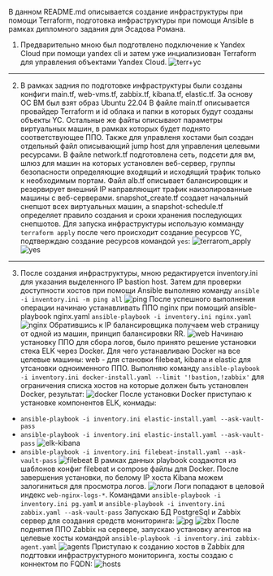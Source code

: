 В данном README.md описывается создание инфраструктуры при помощи Terraform, подготовка инфраструктуры при помощи Ansible в рамках дипломного задания для Эсадова Романа.
1. Предварительно мною был подготвлено подключение к Yandex Cloud при помощи yandex cli и затем уже инциализиован Terraform для управления объектами Yandex Cloud.
![terr+yc](https://github.com/BeastieBoy93/diploma/blob/master/terr%2Byc.png)
---
2. В рамках задния по подготовке инфраструктуры были созданы конфиги main.tf, web-vms.tf, zabbix.tf, kibana.tf, elastic.tf. За основу ОС ВМ был взят образ Ubuntu 22.04
В файле main.tf описывается провайдер Terraform и id облака и папки в которых будут созданы объекты YC.
Остальные же файты описывают параметры виртуальных машин, в рамках которых будет поднято соответствующее ППО.
Также для управленя хостами был создан отдельный файл описывающий jump host для управления целевыми ресурсами.
В файле network.tf подготовлена сеть, подсети для вм, шлюз для машин на которых установлен веб-сервер, группы безопасности определяющие входящий и исходящий трафик только к необходимым портам.
Файл alb.tf описывает балансировщик и резервирует внешний IP направляющит трафик наизолированные машины с веб-серверами.
snapshot_create.tf создает начальный снепшот всех виртуальных машин, а snapshot-schedule.tf определяет правило создания и сроки хранения последующих снепшотов.
Для запуска инфраструктуры использую комманду ```terraform apply``` после чего происходит создание ресурсов YC, подтверждаю создание ресурсов командой ```yes```:
![terrarom_apply](https://github.com/BeastieBoy93/diploma/blob/master/terraform_apply.png)
![yes](https://github.com/BeastieBoy93/diploma/blob/master/yes.png)
---
3. После создания инфраструктуры, мною редактируется inventory.ini для указания выделенного IP bastion host. Затем для проверки доступности хостов при помощи Ansible выполняю команду ```ansible -i inventory.ini -m ping all```
![ping](https://github.com/BeastieBoy93/diploma/blob/master/ping.png)
После успешного выполнения операции начинаю устанавливать ППО nginx при помощий ansible-playbook nginx.yaml ```ansible-playbook -i inventory.ini nginx.yaml```
![nginx](https://github.com/BeastieBoy93/diploma/blob/master/nginx.png)
Обратившись к IP балансировщика получаем web страницу от одной из машин, принцип балансировки RR.
![web](https://github.com/BeastieBoy93/diploma/blob/master/web.png)
Начинаю установку ППО для сбора логов, было принято решение установки стека ELK через Docker. Для чего устанавливаю Docker на все целевые машины: web - для становки filebeat, kibana и elastic для утсановки одноименного ППО.
Выполняю команду ```ansible-playbook -i inventory.ini docker-install.yaml --limit '!bastion,!zabbix'``` для ограничения списка хостов на которые должен быть установлен Docker, результат:
![docker](https://github.com/BeastieBoy93/diploma/blob/master/docker.png)
После установки Docker приступаю к установке компонентов ELK, конмады:
* ```ansible-playbook -i inventory.ini elastic-install.yaml --ask-vault-pass```
* ```ansible-playbook -i inventory.ini elastic-install.yaml --ask-vault-pass```
![elk-kibana](https://github.com/BeastieBoy93/diploma/blob/master/elk-kibana.png)
* ```ansible-playbook -i inventory.ini filebeat-install.yaml --ask-vault-pass```
![filebeat](https://github.com/BeastieBoy93/diploma/blob/master/filebeat.png)
В рамках данных playbook создаются из шаблонов конфиг filebeat и compose файлы для Docker. После завершения установки, по белому IP хоста Kibana можем залогиниться для просмотра логов.
![логи](https://github.com/BeastieBoy93/diploma/blob/master/%D0%BB%D0%BE%D0%B3%D0%B8.png)
Логи попадают в целовой индекс `web-nginx-logs-*`.
Командами ```ansible-playbook -i inventory.ini pg.yaml``` и ```ansible-playbook -i inventory.ini zabbix.yaml --ask-vault-pass``` Запускаю БД PostgreSql и Zabbix сервер для создания средств мониторинга:
![pg](https://github.com/BeastieBoy93/diploma/blob/master/pg.png)
![zbx](https://github.com/BeastieBoy93/diploma/blob/master/zbx.png)
После поднятия ППО Zabbix на сервере, запускаю установку агентов на целевые хосты командой ```ansible-playbook -i inventory.ini zabbix-agent.yaml```
![agents](https://github.com/BeastieBoy93/diploma/blob/master/agents.png)
Приступаю к созданию хостов в Zabbix для подгтовки инфраструктурного мониторинга, хосты создаю с коннектом по FQDN:
![hosts](https://github.com/BeastieBoy93/diploma/blob/master/hosts.png)
